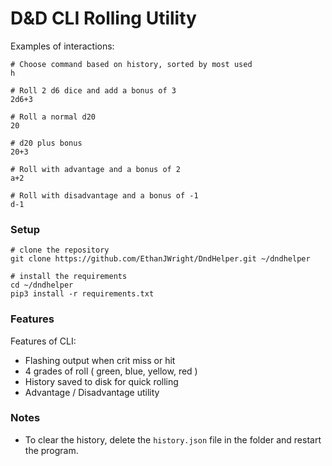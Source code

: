 # D&D CLI Rolling Utility

Examples of interactions:
```
# Choose command based on history, sorted by most used
h

# Roll 2 d6 dice and add a bonus of 3
2d6+3

# Roll a normal d20
20

# d20 plus bonus
20+3

# Roll with advantage and a bonus of 2
a+2

# Roll with disadvantage and a bonus of -1
d-1
```

### Setup
```
# clone the repository
git clone https://github.com/EthanJWright/DndHelper.git ~/dndhelper

# install the requirements
cd ~/dndhelper
pip3 install -r requirements.txt
```

### Features
Features of CLI:

* Flashing output when crit miss or hit
* 4 grades of roll ( green, blue, yellow, red )
* History saved to disk for quick rolling
* Advantage / Disadvantage utility


### Notes
* To clear the history, delete the `history.json` file in the folder and
    restart the program.
